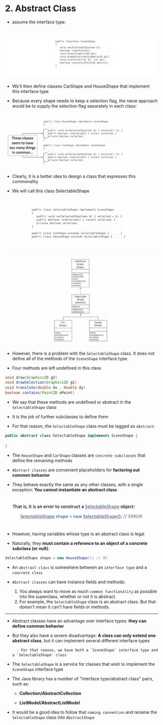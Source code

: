 # 2. Abstract Class

- assume the interface type:

![](img/2019-11-25-11-04-33.png)
---
- We'll then define classes CarShape and HouseShape that implement this interface type

- Because every shape needs to keep a selection flag, 
  the naive approach would be to supply the selection flag separately in each class:

![](img/2019-11-25-11-05-10.png)
---

- Clearly, it is a better idea to design a class that expresses this commonality
  
- We will call this class SelectableShape

![](img/2019-11-25-11-05-41.png)
---
![](img/2019-11-25-11-05-53.png)
---

- However, there is a problem with the `SelectableShape` class. 
  It does not define all of the methods of the `SceneShape` interface type. 

- Four methods are left undefined in this class
  
```java
void draw(Graphics2D g2)
void drawSelection(Graphics2D g2)
void translate(double dx , double dy)
boolean contains(Point2D aPoint)
```
- We say that these methods are undefined or abstract in the `SelectableShape` class
  
- It is the job of further subclasses to define them
  
- For that reason, the `SelectableShape` class must be tagged as `abstract`:
  
```java
public abstract class SelectableShape implements SceneShape {

}
```

- The `HouseShape` and `CarShape` classes are `concrete subclasses` that define the remaining methods
  
- `Abstract classes` are convenient placeholders for **factoring out common behavior**
  
- They behave exactly the same as any other classes, 
  with a single exception: **You cannot instantiate an abstract class**

![](img/2019-11-25-11-14-57.png)

- However, having variables whose type is an abstract class is legal
  
- Naturally, they **must contain a reference to an object of a concrete subclass (or null)**:
  
```java
SelectableShape shape = new HouseShape(); // OK
```

- An `abstract class` is somewhere between an `interface type` and a `concrete class`
  
- `Abstract classes` can have instance fields and methods:
  
    1. You always want to move as much `common functionality` as possible into the superclass, whether or not it is abstract. 
    2. For example, the `SelectableShape` class is an abstract class. But that doesn't mean it can't have fields or methods.
---

- Abstract classes have an advantage over interface types: **they can define common behavior**
  
- But they also have a severe disadvantage: **A class can only extend one abstract class**, 
  but it can implement several different interface types
  
        - For that reason, we have both a `SceneShape` interface type and a `SelectableShape` class
  
- The `SelectableShape` is a service for classes that wish to implement the `SceneShape` interface type

- The Java library has a number of "interface type/abstract class" pairs, such as:
    
    - **Collection/AbstractCollection** 
    
    - **ListModel/AbstractListModel**

- It would be a good idea to follow that `naming convention` and rename the `SelectableShape` class into `AbstractShape`
